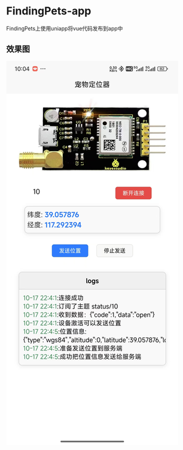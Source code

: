 # FindingPets-app
FindingPets上使用uniapp将vue代码发布到app中
## 效果图
 ![Markdown Logo](./show.jpg "Markdown")
